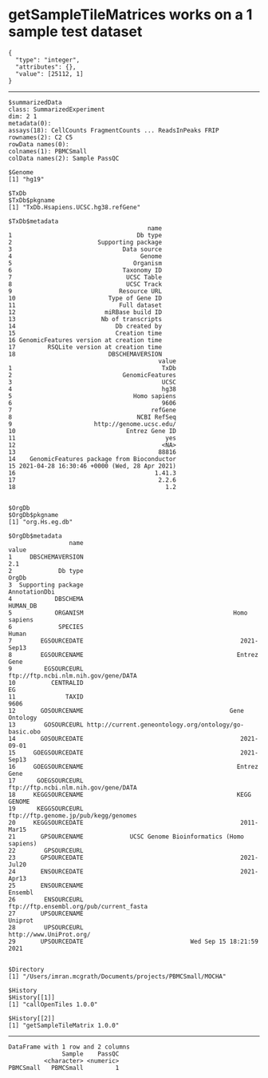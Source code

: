 # getSampleTileMatrices works on a 1 sample test dataset

    {
      "type": "integer",
      "attributes": {},
      "value": [25112, 1]
    }

---

    $summarizedData
    class: SummarizedExperiment 
    dim: 2 1 
    metadata(0):
    assays(18): CellCounts FragmentCounts ... ReadsInPeaks FRIP
    rownames(2): C2 C5
    rowData names(0):
    colnames(1): PBMCSmall
    colData names(2): Sample PassQC
    
    $Genome
    [1] "hg19"
    
    $TxDb
    $TxDb$pkgname
    [1] "TxDb.Hsapiens.UCSC.hg38.refGene"
    
    $TxDb$metadata
                                           name
    1                                   Db type
    2                        Supporting package
    3                               Data source
    4                                    Genome
    5                                  Organism
    6                               Taxonomy ID
    7                                UCSC Table
    8                                UCSC Track
    9                              Resource URL
    10                          Type of Gene ID
    11                             Full dataset
    12                         miRBase build ID
    13                        Nb of transcripts
    14                            Db created by
    15                            Creation time
    16 GenomicFeatures version at creation time
    17         RSQLite version at creation time
    18                          DBSCHEMAVERSION
                                              value
    1                                          TxDb
    2                               GenomicFeatures
    3                                          UCSC
    4                                          hg38
    5                                  Homo sapiens
    6                                          9606
    7                                       refGene
    8                                   NCBI RefSeq
    9                       http://genome.ucsc.edu/
    10                               Entrez Gene ID
    11                                          yes
    12                                         <NA>
    13                                        88816
    14    GenomicFeatures package from Bioconductor
    15 2021-04-28 16:30:46 +0000 (Wed, 28 Apr 2021)
    16                                       1.41.3
    17                                        2.2.6
    18                                          1.2
    
    
    $OrgDb
    $OrgDb$pkgname
    [1] "org.Hs.eg.db"
    
    $OrgDb$metadata
                     name                                                 value
    1     DBSCHEMAVERSION                                                   2.1
    2             Db type                                                 OrgDb
    3  Supporting package                                         AnnotationDbi
    4            DBSCHEMA                                              HUMAN_DB
    5            ORGANISM                                          Homo sapiens
    6             SPECIES                                                 Human
    7        EGSOURCEDATE                                            2021-Sep13
    8        EGSOURCENAME                                           Entrez Gene
    9         EGSOURCEURL                  ftp://ftp.ncbi.nlm.nih.gov/gene/DATA
    10          CENTRALID                                                    EG
    11              TAXID                                                  9606
    12       GOSOURCENAME                                         Gene Ontology
    13        GOSOURCEURL http://current.geneontology.org/ontology/go-basic.obo
    14       GOSOURCEDATE                                            2021-09-01
    15     GOEGSOURCEDATE                                            2021-Sep13
    16     GOEGSOURCENAME                                           Entrez Gene
    17      GOEGSOURCEURL                  ftp://ftp.ncbi.nlm.nih.gov/gene/DATA
    18     KEGGSOURCENAME                                           KEGG GENOME
    19      KEGGSOURCEURL                  ftp://ftp.genome.jp/pub/kegg/genomes
    20     KEGGSOURCEDATE                                            2011-Mar15
    21       GPSOURCENAME             UCSC Genome Bioinformatics (Homo sapiens)
    22        GPSOURCEURL                                                      
    23       GPSOURCEDATE                                            2021-Jul20
    24       ENSOURCEDATE                                            2021-Apr13
    25       ENSOURCENAME                                               Ensembl
    26        ENSOURCEURL               ftp://ftp.ensembl.org/pub/current_fasta
    27       UPSOURCENAME                                               Uniprot
    28        UPSOURCEURL                               http://www.UniProt.org/
    29       UPSOURCEDATE                              Wed Sep 15 18:21:59 2021
    
    
    $Directory
    [1] "/Users/imran.mcgrath/Documents/projects/PBMCSmall/MOCHA"
    
    $History
    $History[[1]]
    [1] "callOpenTiles 1.0.0"
    
    $History[[2]]
    [1] "getSampleTileMatrix 1.0.0"
    
    

---

    DataFrame with 1 row and 2 columns
                   Sample    PassQC
              <character> <numeric>
    PBMCSmall   PBMCSmall         1

